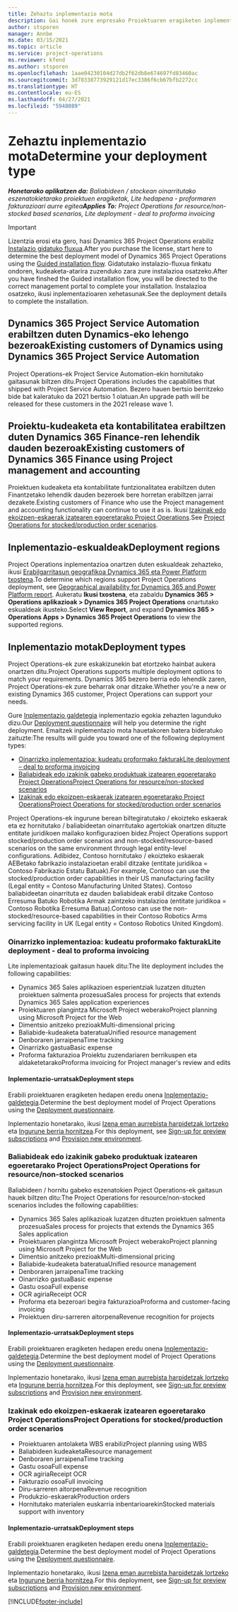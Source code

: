 ```yaml
---
title: Zehaztu inplementazio mota
description: Gai honek zure enpresako Proiektuaren eragiketen inplementazio mota zuzena determinatzen laguntzeari buruzko informazioa eskaintzen du.
author: stsporen
manager: Annbe
ms.date: 03/15/2021
ms.topic: article
ms.service: project-operations
ms.reviewer: kfend
ms.author: stsporen
ms.openlocfilehash: 1aae04230104d27db2f62db8e674697fd83460ac
ms.sourcegitcommit: 3d78338773929121d17ec3386f6cb67bfb2272cc
ms.translationtype: HT
ms.contentlocale: eu-ES
ms.lasthandoff: 04/27/2021
ms.locfileid: "5948089"
---
```

# <a name="determine-your-deployment-type"></a><span data-ttu-id="02884-103">Zehaztu inplementazio mota</span><span class="sxs-lookup"><span data-stu-id="02884-103">Determine your deployment type</span></span>

<span data-ttu-id="02884-104">_**Honetarako aplikatzen da:** Baliabideen / stockean oinarritutako eszenatokietarako proiektuen eragiketak, Lite hedapena - proformaren fakturazioari aurre egitea_</span><span class="sxs-lookup"><span data-stu-id="02884-104">_**Applies To:** Project Operations for resource/non-stocked based scenarios, Lite deployment - deal to proforma invoicing_</span></span>

> [!IMPORTANT]
> <span data-ttu-id="02884-105">Lizentzia erosi eta gero, hasi Dynamics 365 Project Operations erabiliz [Instalazio gidatuko fluxua](https://aka.ms/provisionprojectoperations).</span><span class="sxs-lookup"><span data-stu-id="02884-105">After you purchase the license, start here to determine the best deployment model of Dynamics 365 Project Operations using the [Guided installation flow](https://aka.ms/provisionprojectoperations).</span></span>
> <span data-ttu-id="02884-106">Gidatutako instalazio-fluxua finkatu ondoren, kudeaketa-atarira zuzenduko zara zure instalazioa osatzeko.</span><span class="sxs-lookup"><span data-stu-id="02884-106">After you have finshed the Guided installation flow, you will be directed to the correct management portal to complete your installation.</span></span> <span data-ttu-id="02884-107">Instalazioa osatzeko, ikusi inplementazioaren xehetasunak.</span><span class="sxs-lookup"><span data-stu-id="02884-107">See the deployment details to complete the installation.</span></span>


## <a name="existing-customers-of-dynamics-using-dynamics-365-project-service-automation"></a><span data-ttu-id="02884-108">Dynamics 365 Project Service Automation erabiltzen duten Dynamics-eko lehengo bezeroak</span><span class="sxs-lookup"><span data-stu-id="02884-108">Existing customers of Dynamics using Dynamics 365 Project Service Automation</span></span>
<span data-ttu-id="02884-109">Project Operations-ek Project Service Automation-ekin hornitutako gaitasunak biltzen ditu.</span><span class="sxs-lookup"><span data-stu-id="02884-109">Project Operations includes the capabilities that shipped with Project Service Automation.</span></span> <span data-ttu-id="02884-110">Bezero hauen bertsio berritzeko bide bat kaleratuko da 2021 bertsio 1 olatuan.</span><span class="sxs-lookup"><span data-stu-id="02884-110">An upgrade path will be released for these customers in the 2021 release wave 1.</span></span>

## <a name="existing-customers-of-dynamics-365-finance-using-project-management-and-accounting"></a><span data-ttu-id="02884-111">Proiektu-kudeaketa eta kontabilitatea erabiltzen duten Dynamics 365 Finance-ren lehendik dauden bezeroak</span><span class="sxs-lookup"><span data-stu-id="02884-111">Existing customers of Dynamics 365 Finance using Project management and accounting</span></span> 

<span data-ttu-id="02884-112">Proiektuen kudeaketa eta kontabilitate funtzionalitatea erabiltzen duten Finantzetako lehendik dauden bezeroek bere horretan erabiltzen jarrai dezakete.</span><span class="sxs-lookup"><span data-stu-id="02884-112">Existing customers of Finance who use the Project management and accounting functionality can continue to use it as is.</span></span> <span data-ttu-id="02884-113">Ikusi [Izakinak edo ekoizpen-eskaerak izatearen egoeretarako Project Operations](#pma).</span><span class="sxs-lookup"><span data-stu-id="02884-113">See [Project Operations for stocked/production order scenarios](#pma).</span></span>


## <a name="deployment-regions"></a><span data-ttu-id="02884-114">Inplementazio-eskualdeak</span><span class="sxs-lookup"><span data-stu-id="02884-114">Deployment regions</span></span>
<span data-ttu-id="02884-115">Project Operations inplementazioa onartzen duten eskualdeak zehazteko, ikusi [Erabilgarritasun geografikoa Dynamics 365 eta Power Platform txostena](https://dynamics.microsoft.com/en-us/geographic-availability/).</span><span class="sxs-lookup"><span data-stu-id="02884-115">To determine which regions support Project Operations deployment, see [Geographical availability for Dynamics 365 and Power Platform report](https://dynamics.microsoft.com/en-us/geographic-availability/).</span></span> <span data-ttu-id="02884-116">Aukeratu **Ikusi txostena**, eta zabaldu **Dynamics 365 > Operations aplikazioak > Dynamics 365 Project Operations** onartutako eskualdeak ikusteko.</span><span class="sxs-lookup"><span data-stu-id="02884-116">Select **View Report**, and expand **Dynamics 365 > Operations Apps > Dynamics 365 Project Operations** to view the supported regions.</span></span>

## <a name="deployment-types"></a><span data-ttu-id="02884-117">Inplementazio motak</span><span class="sxs-lookup"><span data-stu-id="02884-117">Deployment types</span></span>
<span data-ttu-id="02884-118">Project Operations-ek zure eskakizunekin bat etortzeko hainbat aukera onartzen ditu.</span><span class="sxs-lookup"><span data-stu-id="02884-118">Project Operations supports multiple deployment options to match your requirements.</span></span> <span data-ttu-id="02884-119">Dynamics 365 bezero berria edo lehendik zaren, Project Operations-ek zure beharrak onar ditzake.</span><span class="sxs-lookup"><span data-stu-id="02884-119">Whether you're a new or existing Dynamics 365 customer, Project Operations can support your needs.</span></span>

<span data-ttu-id="02884-120">Gure [Inplementazio galdetegia](https://aka.ms/provisionprojectoperations) inplementazio egokia zehazten lagunduko dizu.</span><span class="sxs-lookup"><span data-stu-id="02884-120">Our [Deployment questionnaire](https://aka.ms/provisionprojectoperations) will help you determine the right deployment.</span></span> <span data-ttu-id="02884-121">Emaitzek inplementazio mota hauetakoren batera bideratuko zaituzte:</span><span class="sxs-lookup"><span data-stu-id="02884-121">The results will guide you toward one of the following deployment types:</span></span>

- [<span data-ttu-id="02884-122">Oinarrizko inplementazioa: kudeatu proformako fakturak</span><span class="sxs-lookup"><span data-stu-id="02884-122">Lite deployment – deal to proforma invoicing</span></span>](#lite)
- [<span data-ttu-id="02884-123">Baliabideak edo izakinik gabeko produktuak izatearen egoeretarako Project Operations</span><span class="sxs-lookup"><span data-stu-id="02884-123">Project Operations for resource/non-stocked scenarios</span></span>](#integrated)
- [<span data-ttu-id="02884-124">Izakinak edo ekoizpen-eskaerak izatearen egoeretarako Project Operations</span><span class="sxs-lookup"><span data-stu-id="02884-124">Project Operations for stocked/production order scenarios</span></span>](#pma)

<span data-ttu-id="02884-125">Project Operations-ek ingurune berean biltegiratutako / ekoizteko eskaerak eta ez hornitutako / baliabideetan oinarritutako agertokiak onartzen dituzte entitate juridikoen mailako konfigurazioen bidez.</span><span class="sxs-lookup"><span data-stu-id="02884-125">Project Operations support stocked/production order scenarios and non-stocked/resource-based scenarios on the same environment through legal entity-level configurations.</span></span> <span data-ttu-id="02884-126">Adibidez, Contoso hornitutako / ekoizteko eskaerak AEBetako fabrikazio instalazioetan erabil ditzake (entitate juridikoa = Contoso Fabrikazio Estatu Batuak).</span><span class="sxs-lookup"><span data-stu-id="02884-126">For example, Contoso can use the stocked/production order capabilities in their US manufacturing facility (Legal entity = Contoso Manufacturing United States).</span></span> <span data-ttu-id="02884-127">Contoso baliabideetan oinarrituta ez dauden baliabideak erabil ditzake Contoso Erresuma Batuko Robotika Armak zaintzeko instalazioa (entitate juridikoa = Contoso Robotika Erresuma Batua).</span><span class="sxs-lookup"><span data-stu-id="02884-127">Contoso can use the non-stocked/resource-based capabilities in their Contoso Robotics Arms servicing facility in UK (Legal entity = Contoso Robotics United Kingdom).</span></span>

### <a name="lite-deployment---deal-to-proforma-invoicing"></a><a  name="lite"></a><span data-ttu-id="02884-128">Oinarrizko inplementazioa: kudeatu proformako fakturak</span><span class="sxs-lookup"><span data-stu-id="02884-128">Lite deployment - deal to proforma invoicing</span></span>

<span data-ttu-id="02884-129">Lite inplementazioak gaitasun hauek ditu:</span><span class="sxs-lookup"><span data-stu-id="02884-129">The lite deployment includes the following capabilities:</span></span>

- <span data-ttu-id="02884-130">Dynamics 365 Sales aplikazioen esperientziak luzatzen dituzten proiektuen salmenta prozesua</span><span class="sxs-lookup"><span data-stu-id="02884-130">Sales process for projects that extends Dynamics 365 Sales application experiences</span></span>
- <span data-ttu-id="02884-131">Proiektuaren plangintza Microsoft Project weberako</span><span class="sxs-lookup"><span data-stu-id="02884-131">Project planning using Microsoft Project for the Web</span></span>
- <span data-ttu-id="02884-132">Dimentsio anitzeko prezioak</span><span class="sxs-lookup"><span data-stu-id="02884-132">Multi-dimensional pricing</span></span>
- <span data-ttu-id="02884-133">Baliabide-kudeaketa bateratua</span><span class="sxs-lookup"><span data-stu-id="02884-133">Unified resource management</span></span>
- <span data-ttu-id="02884-134">Denboraren jarraipena</span><span class="sxs-lookup"><span data-stu-id="02884-134">Time tracking</span></span>
- <span data-ttu-id="02884-135">Oinarrizko gastua</span><span class="sxs-lookup"><span data-stu-id="02884-135">Basic expense</span></span>
- <span data-ttu-id="02884-136">Proforma fakturazioa Proiektu zuzendariaren berrikuspen eta aldaketetarako</span><span class="sxs-lookup"><span data-stu-id="02884-136">Proforma invoicing for Project manager's review and edits</span></span> 

#### <a name="deployment-steps"></a><span data-ttu-id="02884-137">Inplementazio-urratsak</span><span class="sxs-lookup"><span data-stu-id="02884-137">Deployment steps</span></span>
<span data-ttu-id="02884-138">Erabili proiektuaren eragiketen hedapen eredu onena [Inplementazio-galdetegia](https://aka.ms/provisionprojectoperations).</span><span class="sxs-lookup"><span data-stu-id="02884-138">Determine the best deployment model of Project Operations using the [Deployment questionnaire](https://aka.ms/provisionprojectoperations).</span></span>

<span data-ttu-id="02884-139">Inplementazio honetarako, ikusi [Izena eman aurrebista harpidetzak lortzeko](lite-preview-subscription-sign-up.md) eta [Ingurune berria hornitzea](lite-deployment.md).</span><span class="sxs-lookup"><span data-stu-id="02884-139">For this deployment, see [Sign-up for preview subscriptions](lite-preview-subscription-sign-up.md) and [Provision new environment](lite-deployment.md).</span></span> 


### <a name="project-operations-for-resourcenon-stocked-scenarios"></a><a name="integrated"></a><span data-ttu-id="02884-140">Baliabideak edo izakinik gabeko produktuak izatearen egoeretarako Project Operations</span><span class="sxs-lookup"><span data-stu-id="02884-140">Project Operations for resource/non-stocked scenarios</span></span>
<span data-ttu-id="02884-141">Baliabideen / hornitu gabeko eszenatokien Poject Operations-ek gaitasun hauek biltzen ditu:</span><span class="sxs-lookup"><span data-stu-id="02884-141">The Project Operations for resource/non-stocked scenarios includes the following capabilities:</span></span>
 
- <span data-ttu-id="02884-142">Dynamics 365 Sales aplikazioak luzatzen dituzten proiektuen salmenta prozesua</span><span class="sxs-lookup"><span data-stu-id="02884-142">Sales process for projects that extends the Dynamics 365 Sales application</span></span>
- <span data-ttu-id="02884-143">Proiektuaren plangintza Microsoft Project weberako</span><span class="sxs-lookup"><span data-stu-id="02884-143">Project planning using Microsoft Project for the Web</span></span>
- <span data-ttu-id="02884-144">Dimentsio anitzeko prezioak</span><span class="sxs-lookup"><span data-stu-id="02884-144">Multi-dimensional pricing</span></span>
- <span data-ttu-id="02884-145">Baliabide-kudeaketa bateratua</span><span class="sxs-lookup"><span data-stu-id="02884-145">Unified resource management</span></span>
- <span data-ttu-id="02884-146">Denboraren jarraipena</span><span class="sxs-lookup"><span data-stu-id="02884-146">Time tracking</span></span>
- <span data-ttu-id="02884-147">Oinarrizko gastua</span><span class="sxs-lookup"><span data-stu-id="02884-147">Basic expense</span></span>
- <span data-ttu-id="02884-148">Gastu osoa</span><span class="sxs-lookup"><span data-stu-id="02884-148">Full expense</span></span>
- <span data-ttu-id="02884-149">OCR agiria</span><span class="sxs-lookup"><span data-stu-id="02884-149">Receipt OCR</span></span>
- <span data-ttu-id="02884-150">Proforma eta bezeroari begira fakturazioa</span><span class="sxs-lookup"><span data-stu-id="02884-150">Proforma and customer-facing invoicing</span></span> 
- <span data-ttu-id="02884-151">Proiektuen diru-sarreren aitorpena</span><span class="sxs-lookup"><span data-stu-id="02884-151">Revenue recognition for projects</span></span>

#### <a name="deployment-steps"></a><span data-ttu-id="02884-152">Inplementazio-urratsak</span><span class="sxs-lookup"><span data-stu-id="02884-152">Deployment steps</span></span>
<span data-ttu-id="02884-153">Erabili proiektuaren eragiketen hedapen eredu onena [Inplementazio-galdetegia](https://aka.ms/provisionprojectoperations).</span><span class="sxs-lookup"><span data-stu-id="02884-153">Determine the best deployment model of Project Operations using the [Deployment questionnaire](https://aka.ms/provisionprojectoperations).</span></span>

<span data-ttu-id="02884-154">Inplementazio honetarako, ikusi [Izena eman aurrebista harpidetzak lortzeko](resource-sign-up-preview-subscription.md) eta [Ingurune berria hornitzea](resource-provision-new-environment.md).</span><span class="sxs-lookup"><span data-stu-id="02884-154">For this deployment, see [Sign-up for preview subscriptions](resource-sign-up-preview-subscription.md) and [Provision new environment](resource-provision-new-environment.md).</span></span> 


### <a name="project-operations-for-stockedproduction-order-scenarios"></a><a name="pma"></a><span data-ttu-id="02884-155">Izakinak edo ekoizpen-eskaerak izatearen egoeretarako Project Operations</span><span class="sxs-lookup"><span data-stu-id="02884-155">Project Operations for stocked/production order scenarios</span></span>

- <span data-ttu-id="02884-156">Proiektuaren antolaketa WBS erabiliz</span><span class="sxs-lookup"><span data-stu-id="02884-156">Project planning using WBS</span></span>
- <span data-ttu-id="02884-157">Baliabideen kudeaketa</span><span class="sxs-lookup"><span data-stu-id="02884-157">Resource management</span></span>
- <span data-ttu-id="02884-158">Denboraren jarraipena</span><span class="sxs-lookup"><span data-stu-id="02884-158">Time tracking</span></span>
- <span data-ttu-id="02884-159">Gastu osoa</span><span class="sxs-lookup"><span data-stu-id="02884-159">Full expense</span></span>
- <span data-ttu-id="02884-160">OCR agiria</span><span class="sxs-lookup"><span data-stu-id="02884-160">Receipt OCR</span></span>
- <span data-ttu-id="02884-161">Fakturazio osoa</span><span class="sxs-lookup"><span data-stu-id="02884-161">Full invoicing</span></span>
- <span data-ttu-id="02884-162">Diru-sarreren aitorpena</span><span class="sxs-lookup"><span data-stu-id="02884-162">Revenue recognition</span></span>
- <span data-ttu-id="02884-163">Produkzio-eskaerak</span><span class="sxs-lookup"><span data-stu-id="02884-163">Production orders</span></span>
- <span data-ttu-id="02884-164">Hornitutako materialen euskarria inbentarioarekin</span><span class="sxs-lookup"><span data-stu-id="02884-164">Stocked materials support with inventory</span></span>

#### <a name="deployment-steps"></a><span data-ttu-id="02884-165">Inplementazio-urratsak</span><span class="sxs-lookup"><span data-stu-id="02884-165">Deployment steps</span></span>
<span data-ttu-id="02884-166">Erabili proiektuaren eragiketen hedapen eredu onena [Inplementazio-galdetegia](https://aka.ms/provisionprojectoperations).</span><span class="sxs-lookup"><span data-stu-id="02884-166">Determine the best deployment model of Project Operations using the [Deployment questionnaire](https://aka.ms/provisionprojectoperations).</span></span>

<span data-ttu-id="02884-167">Inplementazio honetarako, ikusi [Izena eman aurrebista harpidetzak lortzeko](/dynamics365/fin-ops-core/dev-itpro/dev-tools/sign-up-preview-subscription?toc=%2fdynamics365%2ffinance%2ftoc.json) eta [Ingurune berria hornitzea](/dynamics365/fin-ops-core/dev-itpro/deployment/deploy-demo-environment?toc=%2fdynamics365%2ffinance%2ftoc.json).</span><span class="sxs-lookup"><span data-stu-id="02884-167">For this deployment, see [Sign-up for preview subscriptions](/dynamics365/fin-ops-core/dev-itpro/dev-tools/sign-up-preview-subscription?toc=%2fdynamics365%2ffinance%2ftoc.json) and [Provision new environment](/dynamics365/fin-ops-core/dev-itpro/deployment/deploy-demo-environment?toc=%2fdynamics365%2ffinance%2ftoc.json).</span></span> 



[!INCLUDE[footer-include](../includes/footer-banner.md)]